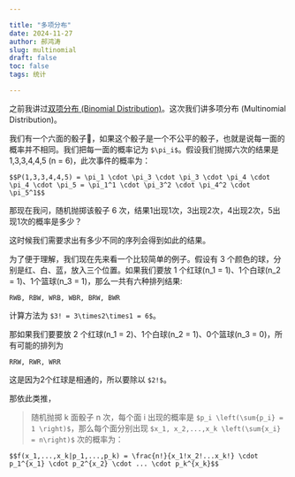 ```yaml
---

title: "多项分布"
date: 2024-11-27
author: 郝鸿涛
slug: multinomial
draft: false
toc: false
tags: 统计

---
```


之前我讲过[双项分布 (Binomial Distribution)](/cn/2024/03/23/discrete-distributions/)。这次我们讲多项分布 (Multinomial Distribution)。

我们有一个六面的骰子🎲，如果这个骰子是一个不公平的骰子，也就是说每一面的概率并不相同。我们把每一面的概率记为 `$\pi_i$`。假设我们抛掷六次的结果是 1,3,3,4,4,5 (n = 6)，此次事件的概率为：

`$$P(1,3,3,4,4,5) = \pi_1 \cdot \pi_3 \cdot \pi_3 \cdot \pi_4 \cdot \pi_4 \cdot \pi_5 = \pi_1^1 \cdot \pi_3^2 \cdot \pi_4^2 \cdot \pi_5^1$$`

那现在我问，随机抛掷该骰子 6 次，结果1出现1次，3出现2次，4出现2次，5出现1次的概率是多少？

这时候我们需要求出有多少不同的序列会得到如此的结果。

为了便于理解，我们现在先来看一个比较简单的例子。假设有 3 个颜色的球，分别是红、白、蓝，放入三个位置。如果我们要放 1 个红球(n_1 = 1)、1个白球(n_2 = 1)、1个篮球(n_3 = 1)，那么一共有六种排列结果:

```
RWB, RBW, WRB, WBR, BRW, BWR
```

计算方法为 `$3! = 3\times2\times1 = 6$`。

那如果我们要要放 2 个红球(n_1 = 2)、1个白球(n_2 = 1)、0个篮球(n_3 = 0)，所有可能的排列为

```
RRW, RWR, WRR
```

这是因为2个红球是相通的，所以要除以 `$2!$`。

那依此类推，

>随机抛掷 k 面骰子 n 次，每个面 i 出现的概率是 `$p_i \left(\sum{p_i} = 1 \right)$`，那么每个面分别出现 `$x_1, x_2,...,x_k \left(\sum{x_i} = n\right)$` 次的概率为：

`$$f(x_1,...,x_k|p_1,...,p_k) = \frac{n!}{x_1!x_2!...x_k!} \cdot p_1^{x_1} \cdot p_2^{x_2} \cdot ... \cdot p_k^{x_k}$$`

